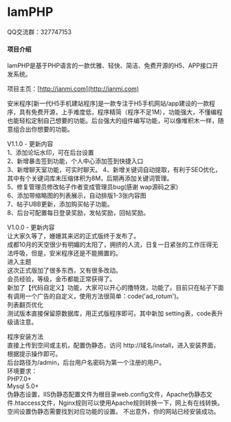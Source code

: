 # IamPHP

QQ交流群：327747153

#### 项目介绍

IamPHP是基于PHP语言的一款优雅、轻快、简洁、免费开源的H5、APP接口开发系统。

项目主页：[http://ianmi.com](http://ianmi.com)

安米程序[新一代H5手机建站程序]是一款专注于H5手机网站/app建设的一款程序，具有免费开源，上手难度低，程序精简（程序不足1M），功能强大，不懂编程也能轻松定制自己想要的功能。后台强大的组件编写功能，可以像堆积木一样，随意组合出你想要的功能。
    
V1.1.0 - 更新内容   
1、添加论坛水印，可在后台设置   
2、新增暴击签到功能，个人中心添加签到快捷入口   
3、新增聊天室功能，可实时聊天。 
4、新增关键词自动提取，有利于SEO优化，其中有个关键词库未压缩体积为8M，后期再添加关键词管理。    
5、修复管理员修改帖子作者变成管理员bug(感谢 wap源码之家)    
6、添加带缩略图的列表展示，自动排版1-3张内容图  
7、帖子UBB更新，添加购买帖子功能。  
8、后台可配置每日登录奖励，发帖奖励，回帖奖励。 

V1.0.0 - 更新内容   
让大家久等了，姗姗其来迟的正式版终于发布了。    
成都10月的天空很少有明媚的太阳了，拥挤的人流，日复一日紧张的工作压得无法呼吸，但是，安米程序还是不能搁置的。    
进入主题    
这次正式版加了很多东西，又有很多改动。  
会员经验，等级，金币都能正常获得了。    
新加了【代码自定义】功能，大家可以开心的撸特效，功能了。目前只在帖子下面有调用一个广告的自定义，使用方法很简单：code('ad_rotum')。  
列表翻页优化    
测试版本直接保留原数据库，用正式版程序即可。其中新加 setting表，code表升级请注意。  

程序安装方法    
直接上传到空间或主机，配置伪静态，访问 http://域名/install，进入安装界面，根据提示操作即可。    
后台路径为/admin，后台用户名密码为第一个注册的用户。    
环境要求：  
 PHP7.0+    
Mysql 5.0+  
伪静态设置，IIS伪静态配置文件为根目录web.config文件，Apache伪静态文件.htaccess文件，Nginx规则可以使用Apache规则转换一下，网上有在线转换。空间设置伪静态需要找到对应功能的设置。
不出意外，你的网站已经安装成功。